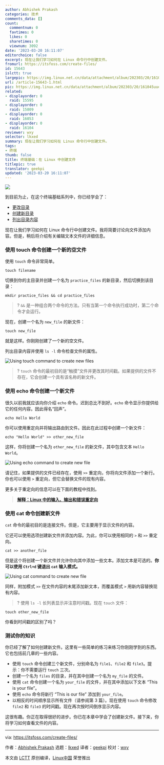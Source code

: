 ```yaml
---
author: Abhishek Prakash
categories: 技术
comments_data: []
count:
  commentnum: 0
  favtimes: 0
  likes: 0
  sharetimes: 0
  viewnum: 3092
date: '2023-03-20 16:11:07'
editorchoice: false
excerpt: 现在让我们学习如何在 Linux 命令行中创建文件。
fromurl: https://itsfoss.com/create-files/
id: 15643
islctt: true
largepic: https://img.linux.net.cn/data/attachment/album/202303/20/161045uuejvexqrfrurkwn.jpg
url: /article-15643-1.html
pic: https://img.linux.net.cn/data/attachment/album/202303/20/161045uuejvexqrfrurkwn.jpg.thumb.jpg
related:
- displayorder: 0
  raid: 15595
- displayorder: 0
  raid: 15809
- displayorder: 0
  raid: 16053
- displayorder: 0
  raid: 16104
reviewer: wxy
selector: lkxed
summary: 现在让我们学习如何在 Linux 命令行中创建文件。
tags:
- 终端
thumb: false
title: 终端基础：在 Linux 中创建文件
titlepic: true
translator: geekpi
updated: '2023-03-20 16:11:07'
---
```


![](https://img.linux.net.cn/data/attachment/album/202303/20/161045uuejvexqrfrurkwn.jpg)


到目前为止，在这个终端基础系列中，你已经学会了：


* [更改目录](https://itsfoss.com/change-directories/)
* [创建新目录](https://itsfoss.com/make-directories/)
* [列出目录内容](https://itsfoss.com/list-directory-content/)


现在让我们学习如何在 Linux 命令行中创建文件。我将简要讨论向文件添加内容。但是，稍后将介绍有关编辑文本文件的详细信息。


### 使用 touch 命令创建一个新的空文件


使用 `touch` 命令非常简单。



```
touch filename

```

切换到你的主目录并创建一个名为 `practice_files` 的新目录，然后切换到该目录：



```
mkdir practice_files && cd practice_files

```


> 
> ? `&&` 是一种组合两个命令的方法。只有当第一个命令执行成功时，第二个命令才会运行。
> 
> 
> 


现在，创建一个名为 `new_file` 的新文件：



```
touch new_file

```

就是这样。你刚刚创建了一个新的空文件。


列出目录内容并使用 `ls -l` 命令检查文件的属性。


![Using touch command to create new files](https://img.linux.net.cn/data/attachment/album/202303/20/161107junjqjkc1vrkvkcc.svg)



> 
> ? `touch` 命令的最初目的是“触摸”文件并更改其时间戳。如果提供的文件不存在，它会创建一个具有该名称的新文件。
> 
> 
> 


### 使用 echo 命令创建一个新文件


很久以前我就应该向你介绍 `echo` 命令。迟到总比不到好。`echo` 命令显示你提供给它的任何内容。因此得名“回声”。



```
echo Hello World

```

你可以使用重定向并将输出路由到文件。因此在此过程中创建一个新文件：



```
echo "Hello World" >> other_new_file

```

这样，你将创建一个名为 `other_new_file` 的新文件，其中包含文本 `Hello World`。


![Using echo command to create new file](https://img.linux.net.cn/data/attachment/album/202303/20/161108e7t5ezule5r3lebl.svg)


请记住，如果提供的文件已经存在，使用 `>>` 重定向，你将向文件添加一个新行。你也可以使用 `>` 重定向，但它会替换文件的现有内容。


更多关于重定向的信息可以在下面的教程中找到。



> 
> **[解释：Linux 中的输入、输出和错误重定向](https://linuxhandbook.com/redirection-linux/?ref=its-foss)**
> 
> 
> 


### 使用 cat 命令创建新文件


`cat` 命令的最初目的是连接文件。但是，它主要用于显示文件的内容。


它还可以使用选项创建新文件并添加内容。为此，你可以使用相同的 `>` 和 `>>` 重定向。



```
cat >> another_file

```

但是这个将创建一个新文件并允许你向其中添加一些文本。添加文本是可选的。**你可以使用 `Ctrl+d` 键退出 `cat` 输入模式。**


![Using cat command to create new file](https://img.linux.net.cn/data/attachment/album/202303/20/161109ejcfqrjecuttteb9.svg)


同样，附加模式 `>>` 在文件内容的末尾添加新文本，而覆盖模式 `>` 用新内容替换现有内容。



> 
> ?️ 使用 `ls -l` 长列表显示并注意时间戳。现在 `touch` 文件：
> 
> 
> 



```
touch other_new_file

```

你看到时间戳的区别了吗？


### 测试你的知识


你已经了解了如何创建新文件。这里有一些简单的练习来练习你刚刚学到的东西。它也包括前几章的一些内容。


* 使用 `touch` 命令创建三个新文件，分别命名为 `file1`、`file2` 和 `file3`。提示：你不需要运行 `touch` 三次。
* 创建一个名为 `files` 的目录，并在其中创建一个名为 `my_file` 的文件。
* 使用 `cat` 命令创建一个名为 `your_file` 的文件，并在其中添加以下文本 “This is your file”。
* 使用 `echo` 命令将新行 “This is our file” 添加到 `your_file`。
* 以相反的时间顺序显示所有文件（请参阅第 3 篇）。现在使用 `touch` 命令修改 `file2` 和 `file3` 的时间戳。现在再次按时间倒序显示内容。


这很有趣。你正在取得很好的进步。你已在本章中学会了创建新文件。接下来，你将学习如何查看文件的内容。




---


via: <https://itsfoss.com/create-files/>


作者：[Abhishek Prakash](https://itsfoss.com/author/abhishek/) 选题：[lkxed](https://github.com/lkxed/) 译者：[geekpi](https://github.com/geekpi) 校对：[wxy](https://github.com/wxy)


本文由 [LCTT](https://github.com/LCTT/TranslateProject) 原创编译，[Linux中国](https://linux.cn/) 荣誉推出
